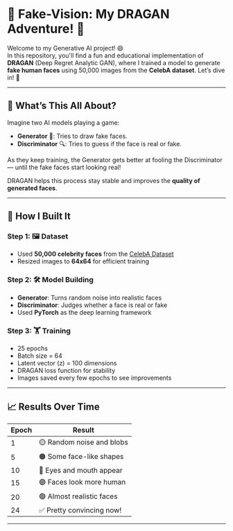 # 🎨 Fake-Vision: My DRAGAN Adventure! 🚀

Welcome to my Generative AI project! 😄  
In this repository, you'll find a fun and educational implementation of **DRAGAN** (Deep Regret Analytic GAN), where I trained a model to generate **fake human faces** using 50,000 images from the **CelebA dataset**. Let’s dive in! 🎉

---

## 🤖 What’s This All About?

Imagine two AI models playing a game:
- **Generator** 🎨: Tries to draw fake faces.
- **Discriminator** 🔍: Tries to guess if the face is real or fake.

As they keep training, the Generator gets better at fooling the Discriminator — until the fake faces start looking real!

DRAGAN helps this process stay stable and improves the **quality of generated faces**.

---

## 🔧 How I Built It

### Step 1: 🖼️ Dataset
- Used **50,000 celebrity faces** from the [CelebA Dataset](http://mmlab.ie.cuhk.edu.hk/projects/CelebA.html)
- Resized images to **64x64** for efficient training

### Step 2: 🛠️ Model Building
- **Generator**: Turns random noise into realistic faces  
- **Discriminator**: Judges whether a face is real or fake  
- Used **PyTorch** as the deep learning framework

### Step 3: 🏋️ Training
- 25 epochs  
- Batch size = 64  
- Latent vector (z) = 100 dimensions  
- DRAGAN loss function for stability  
- Images saved every few epochs to see improvements

---

## 📈 Results Over Time

| Epoch | Result |
|-------|--------|
| 1     | 🟡 Random noise and blobs |
| 5     | 🟠 Some face-like shapes |
| 10    | 🔵 Eyes and mouth appear |
| 15    | 🟣 Faces look more human |
| 20    | 🟢 Almost realistic faces |
| 24    | ✅ Pretty convincing now! |

---

